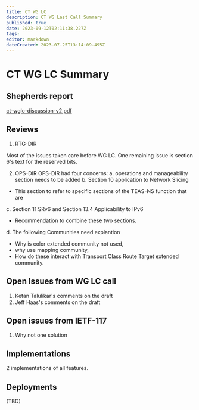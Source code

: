 ```yaml
---
title: CT WG LC 
description: CT WG Last Call Summary 
published: true
date: 2023-09-12T02:11:38.227Z
tags: 
editor: markdown
dateCreated: 2023-07-25T13:14:09.495Z
---
```


# CT WG LC Summary

## Shepherds report
[ct-wglc-discussion-v2.pdf](/idr/ct-wglc-discussion-v2.pdf)

## Reviews 
1. RTG-DIR

Most of the issues taken care before WG LC. 
One remaining issue is section 6's text for the reserved bits. 

2. OPS-DIR 
OPS-DIR had four concerns: 
a. operations and manageability section needs to be added 
b. Section 10 application to Network Slicing 
- This section to refer to specific sections of the TEAS-NS function that are  

c. Section 11 SRv6 and Section 13.4 Applicability to IPv6
- Recommendation to combine these two sections. 

d. The following Communities need explantion 
- Why is color extended community not used, 
- why use mapping community, 
- How do these interact with Transport Class Route Target extended community. 

## Open Issues from WG LC call 
1. Ketan Talulikar's comments on the draft
2. Jeff Haas's comments on the draft


## Open issues from IETF-117
1. Why not one solution 

## Implementations 
2 implementations of all features. 

## Deployments 
(TBD) 